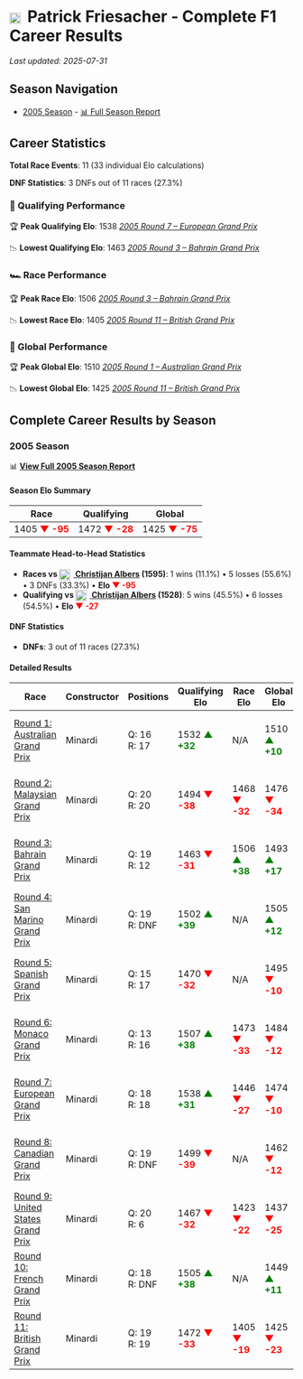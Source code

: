 # <img src="https://upload.wikimedia.org/wikipedia/commons/4/41/Flag_of_Austria.svg" alt="Austria" width="20" height="auto" style="vertical-align: middle; margin-right: 5px;" onerror="this.outerHTML='🇦🇹'; this.style.marginRight='5px';"/> Patrick Friesacher - Complete F1 Career Results

*Last updated: 2025-07-31*

## Season Navigation

- [2005 Season](#2005-season) - [📊 Full Season Report](../seasons/2005-season-report)

## Career Statistics

**Total Race Events**: 11 (33 individual Elo calculations)

**DNF Statistics**: 3 DNFs out of 11 races (27.3%)

### 🏁 Qualifying Performance

🏆 **Peak Qualifying Elo**: 1538
   *[2005 Round 7 – European Grand Prix](../seasons/2005-season-report#round-7-european-grand-prix)*

📉 **Lowest Qualifying Elo**: 1463
   *[2005 Round 3 – Bahrain Grand Prix](../seasons/2005-season-report#round-3-bahrain-grand-prix)*

### 🏎️ Race Performance

🏆 **Peak Race Elo**: 1506
   *[2005 Round 3 – Bahrain Grand Prix](../seasons/2005-season-report#round-3-bahrain-grand-prix)*

📉 **Lowest Race Elo**: 1405
   *[2005 Round 11 – British Grand Prix](../seasons/2005-season-report#round-11-british-grand-prix)*

### 🌟 Global Performance

🏆 **Peak Global Elo**: 1510
   *[2005 Round 1 – Australian Grand Prix](../seasons/2005-season-report#round-1-australian-grand-prix)*

📉 **Lowest Global Elo**: 1425
   *[2005 Round 11 – British Grand Prix](../seasons/2005-season-report#round-11-british-grand-prix)*


## Complete Career Results by Season

### 2005 Season

📊 **[View Full 2005 Season Report](../seasons/2005-season-report)**

#### Season Elo Summary

| Race | Qualifying | Global |
|------|------------|--------|
| 1405 **<span style="color: red;">▼ -95</span>** | 1472 **<span style="color: red;">▼ -28</span>** | 1425 **<span style="color: red;">▼ -75</span>** |

#### Teammate Head-to-Head Statistics

- **Races vs [<img src="https://upload.wikimedia.org/wikipedia/commons/2/20/Flag_of_the_Netherlands.svg" alt="Netherlands" width="20" height="auto" style="vertical-align: middle; margin-right: 5px;" onerror="this.outerHTML='🇳🇱'; this.style.marginRight='5px';"/> Christijan Albers](christijan-albers) (1595)**: 1 wins (11.1%) • 5 losses (55.6%) • 3 DNFs (33.3%) • **Elo **<span style="color: red;">▼ -95</span>****
- **Qualifying vs [<img src="https://upload.wikimedia.org/wikipedia/commons/2/20/Flag_of_the_Netherlands.svg" alt="Netherlands" width="20" height="auto" style="vertical-align: middle; margin-right: 5px;" onerror="this.outerHTML='🇳🇱'; this.style.marginRight='5px';"/> Christijan Albers](christijan-albers) (1528)**: 5 wins (45.5%) • 6 losses (54.5%) • **Elo <span style="color: red;">▼ -27</span>**


#### DNF Statistics

- **DNFs**: 3 out of 11 races (27.3%)

#### Detailed Results

| Race | Constructor | Positions | Qualifying Elo | Race Elo | Global Elo | Teammate |
|------|-------------|-----------|----------------|----------|------------|----------|
| [Round 1: Australian Grand Prix](../seasons/2005-season-report#round-1-australian-grand-prix) | Minardi | Q: 16<br/>R: 17 | 1532 **<span style="color: green;">▲ +32</span>** | N/A | 1510 **<span style="color: green;">▲ +10</span>** | [<img src="https://upload.wikimedia.org/wikipedia/commons/2/20/Flag_of_the_Netherlands.svg" alt="Netherlands" width="20" height="auto" style="vertical-align: middle; margin-right: 5px;" onerror="this.outerHTML='🇳🇱'; this.style.marginRight='5px';"/> Christijan Albers](christijan-albers)<br/>Q: 17<br/>R: DNF |
| [Round 2: Malaysian Grand Prix](../seasons/2005-season-report#round-2-malaysian-grand-prix) | Minardi | Q: 20<br/>R: 20 | 1494 **<span style="color: red;">▼ -38</span>** | 1468 **<span style="color: red;">▼ -32</span>** | 1476 **<span style="color: red;">▼ -34</span>** | [<img src="https://upload.wikimedia.org/wikipedia/commons/2/20/Flag_of_the_Netherlands.svg" alt="Netherlands" width="20" height="auto" style="vertical-align: middle; margin-right: 5px;" onerror="this.outerHTML='🇳🇱'; this.style.marginRight='5px';"/> Christijan Albers](christijan-albers)<br/>Q: 19<br/>R: 13 |
| [Round 3: Bahrain Grand Prix](../seasons/2005-season-report#round-3-bahrain-grand-prix) | Minardi | Q: 19<br/>R: 12 | 1463 **<span style="color: red;">▼ -31</span>** | 1506 **<span style="color: green;">▲ +38</span>** | 1493 **<span style="color: green;">▲ +17</span>** | [<img src="https://upload.wikimedia.org/wikipedia/commons/2/20/Flag_of_the_Netherlands.svg" alt="Netherlands" width="20" height="auto" style="vertical-align: middle; margin-right: 5px;" onerror="this.outerHTML='🇳🇱'; this.style.marginRight='5px';"/> Christijan Albers](christijan-albers)<br/>Q: 18<br/>R: 13 |
| [Round 4: San Marino Grand Prix](../seasons/2005-season-report#round-4-san-marino-grand-prix) | Minardi | Q: 19<br/>R: DNF | 1502 **<span style="color: green;">▲ +39</span>** | N/A | 1505 **<span style="color: green;">▲ +12</span>** | [<img src="https://upload.wikimedia.org/wikipedia/commons/2/20/Flag_of_the_Netherlands.svg" alt="Netherlands" width="20" height="auto" style="vertical-align: middle; margin-right: 5px;" onerror="this.outerHTML='🇳🇱'; this.style.marginRight='5px';"/> Christijan Albers](christijan-albers)<br/>Q: 20<br/>R: DNF |
| [Round 5: Spanish Grand Prix](../seasons/2005-season-report#round-5-spanish-grand-prix) | Minardi | Q: 15<br/>R: 17 | 1470 **<span style="color: red;">▼ -32</span>** | N/A | 1495 **<span style="color: red;">▼ -10</span>** | [<img src="https://upload.wikimedia.org/wikipedia/commons/2/20/Flag_of_the_Netherlands.svg" alt="Netherlands" width="20" height="auto" style="vertical-align: middle; margin-right: 5px;" onerror="this.outerHTML='🇳🇱'; this.style.marginRight='5px';"/> Christijan Albers](christijan-albers)<br/>Q: 14<br/>R: DNF |
| [Round 6: Monaco Grand Prix](../seasons/2005-season-report#round-6-monaco-grand-prix) | Minardi | Q: 13<br/>R: 16 | 1507 **<span style="color: green;">▲ +38</span>** | 1473 **<span style="color: red;">▼ -33</span>** | 1484 **<span style="color: red;">▼ -12</span>** | [<img src="https://upload.wikimedia.org/wikipedia/commons/2/20/Flag_of_the_Netherlands.svg" alt="Netherlands" width="20" height="auto" style="vertical-align: middle; margin-right: 5px;" onerror="this.outerHTML='🇳🇱'; this.style.marginRight='5px';"/> Christijan Albers](christijan-albers)<br/>Q: 14<br/>R: 14 |
| [Round 7: European Grand Prix](../seasons/2005-season-report#round-7-european-grand-prix) | Minardi | Q: 18<br/>R: 18 | 1538 **<span style="color: green;">▲ +31</span>** | 1446 **<span style="color: red;">▼ -27</span>** | 1474 **<span style="color: red;">▼ -10</span>** | [<img src="https://upload.wikimedia.org/wikipedia/commons/2/20/Flag_of_the_Netherlands.svg" alt="Netherlands" width="20" height="auto" style="vertical-align: middle; margin-right: 5px;" onerror="this.outerHTML='🇳🇱'; this.style.marginRight='5px';"/> Christijan Albers](christijan-albers)<br/>Q: 20<br/>R: 17 |
| [Round 8: Canadian Grand Prix](../seasons/2005-season-report#round-8-canadian-grand-prix) | Minardi | Q: 19<br/>R: DNF | 1499 **<span style="color: red;">▼ -39</span>** | N/A | 1462 **<span style="color: red;">▼ -12</span>** | [<img src="https://upload.wikimedia.org/wikipedia/commons/2/20/Flag_of_the_Netherlands.svg" alt="Netherlands" width="20" height="auto" style="vertical-align: middle; margin-right: 5px;" onerror="this.outerHTML='🇳🇱'; this.style.marginRight='5px';"/> Christijan Albers](christijan-albers)<br/>Q: 15<br/>R: 11 |
| [Round 9: United States Grand Prix](../seasons/2005-season-report#round-9-united-states-grand-prix) | Minardi | Q: 20<br/>R: 6 | 1467 **<span style="color: red;">▼ -32</span>** | 1423 **<span style="color: red;">▼ -22</span>** | 1437 **<span style="color: red;">▼ -25</span>** | [<img src="https://upload.wikimedia.org/wikipedia/commons/2/20/Flag_of_the_Netherlands.svg" alt="Netherlands" width="20" height="auto" style="vertical-align: middle; margin-right: 5px;" onerror="this.outerHTML='🇳🇱'; this.style.marginRight='5px';"/> Christijan Albers](christijan-albers)<br/>Q: 18<br/>R: 5 |
| [Round 10: French Grand Prix](../seasons/2005-season-report#round-10-french-grand-prix) | Minardi | Q: 18<br/>R: DNF | 1505 **<span style="color: green;">▲ +38</span>** | N/A | 1449 **<span style="color: green;">▲ +11</span>** | [<img src="https://upload.wikimedia.org/wikipedia/commons/2/20/Flag_of_the_Netherlands.svg" alt="Netherlands" width="20" height="auto" style="vertical-align: middle; margin-right: 5px;" onerror="this.outerHTML='🇳🇱'; this.style.marginRight='5px';"/> Christijan Albers](christijan-albers)<br/>Q: 20<br/>R: DNF |
| [Round 11: British Grand Prix](../seasons/2005-season-report#round-11-british-grand-prix) | Minardi | Q: 19<br/>R: 19 | 1472 **<span style="color: red;">▼ -33</span>** | 1405 **<span style="color: red;">▼ -19</span>** | 1425 **<span style="color: red;">▼ -23</span>** | [<img src="https://upload.wikimedia.org/wikipedia/commons/2/20/Flag_of_the_Netherlands.svg" alt="Netherlands" width="20" height="auto" style="vertical-align: middle; margin-right: 5px;" onerror="this.outerHTML='🇳🇱'; this.style.marginRight='5px';"/> Christijan Albers](christijan-albers)<br/>Q: 18<br/>R: 18 |

